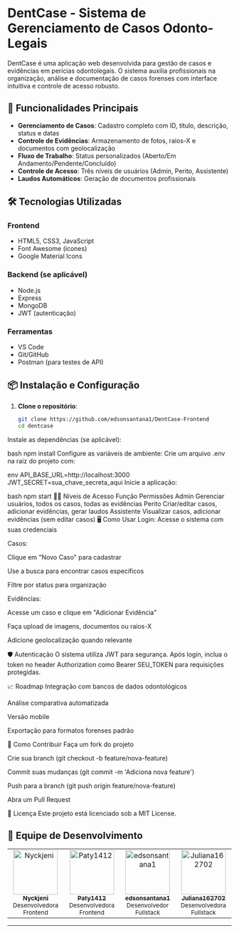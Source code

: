 # DentCase - Sistema de Gerenciamento de Casos Odonto-Legais

DentCase é uma aplicação web desenvolvida para gestão de casos e evidências em perícias odontolegais. O sistema auxilia profissionais na organização, análise e documentação de casos forenses com interface intuitiva e controle de acesso robusto.

## 🚀 Funcionalidades Principais

* **Gerenciamento de Casos**: Cadastro completo com ID, título, descrição, status e datas
* **Controle de Evidências**: Armazenamento de fotos, raios-X e documentos com geolocalização
* **Fluxo de Trabalho**: Status personalizados (Aberto/Em Andamento/Pendente/Concluído)
* **Controle de Acesso**: Três níveis de usuários (Admin, Perito, Assistente)
* **Laudos Automáticos**: Geração de documentos profissionais

## 🛠 Tecnologias Utilizadas

### Frontend
* HTML5, CSS3, JavaScript
* Font Awesome (ícones)
* Google Material Icons

### Backend (se aplicável)
* Node.js
* Express
* MongoDB
* JWT (autenticação)

### Ferramentas
* VS Code
* Git/GitHub
* Postman (para testes de API)

## 📦 Instalação e Configuração

1. **Clone o repositório**:
   ```bash
   git clone https://github.com/edsonsantana1/DentCase-Frontend
   cd dentcase
Instale as dependências (se aplicável):

bash
npm install
Configure as variáveis de ambiente:
Crie um arquivo .env na raiz do projeto com:

env
API_BASE_URL=http://localhost:3000
JWT_SECRET=sua_chave_secreta_aqui
Inicie a aplicação:

bash
npm start
👨‍⚖️ Níveis de Acesso
Função	Permissões
Admin	Gerenciar usuários, todos os casos, todas as evidências
Perito	Criar/editar casos, adicionar evidências, gerar laudos
Assistente	Visualizar casos, adicionar evidências (sem editar casos)
🖥️ Como Usar
Login: Acesse o sistema com suas credenciais

Casos:

Clique em "Novo Caso" para cadastrar

Use a busca para encontrar casos específicos

Filtre por status para organização

Evidências:

Acesse um caso e clique em "Adicionar Evidência"

Faça upload de imagens, documentos ou raios-X

Adicione geolocalização quando relevante

🛡️ Autenticação
O sistema utiliza JWT para segurança. Após login, inclua o token no header Authorization como Bearer SEU_TOKEN para requisições protegidas.

📈 Roadmap
Integração com bancos de dados odontológicos

Análise comparativa automatizada

Versão mobile

Exportação para formatos forenses padrão

🤝 Como Contribuir
Faça um fork do projeto

Crie sua branch (git checkout -b feature/nova-feature)

Commit suas mudanças (git commit -m 'Adiciona nova feature')

Push para a branch (git push origin feature/nova-feature)

Abra um Pull Request

📄 Licença
Este projeto está licenciado sob a MIT License.

## 🤝 Equipe de Desenvolvimento

<table>
  <tr>
    <td align="center">
      <a href="https://github.com/Nyckjeni">
        <img src="https://github.com/Nyckjeni.png" width="100px;" alt="Nyckjeni"/>
        <br />
        <sub><b>Nyckjeni</b></sub>
      </a>
      <br />
      <sub>Desenvolvedora Frontend</sub>
    </td>
    <td align="center">
      <a href="https://github.com/Paty1412">
        <img src="https://github.com/Paty1412.png" width="100px;" alt="Paty1412"/>
        <br />
        <sub><b>Paty1412</b></sub>
      </a>
      <br />
      <sub>Desenvolvedora Frontend</sub>
    </td>
    <td align="center">
      <a href="https://github.com/edsonsantana1">
        <img src="https://github.com/edsonsantana1.png" width="100px;" alt="edsonsantana1"/>
        <br />
        <sub><b>edsonsantana1</b></sub>
      </a>
      <br />
      <sub>Desenvolvedor Fullstack</sub>
    </td>
    <td align="center">
      <a href="https://github.com/Juliana162702">
        <img src="https://github.com/Juliana162702.png" width="100px;" alt="Juliana162702"/>
        <br />
        <sub><b>Juliana162702</b></sub>
      </a>
      <br />
      <sub>Desenvolvedora Fullstack</sub>
    </td>
  </tr>
</table>

---
